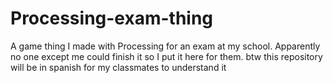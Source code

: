 # Processing-exam-thing
A game thing I made with Processing for an exam at my school. Apparently no one except me could finish it so I put it here for them.
btw this repository will be in spanish for my classmates to understand it 
